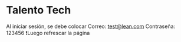 # Talento Tech

Al iniciar sesión, se debe colocar
Correo: test@lean.com
Contraseña: 123456
❗Luego refrescar la página
